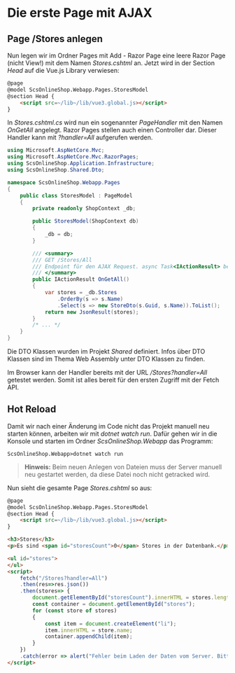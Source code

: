# Die erste Page mit AJAX

## Page /Stores anlegen

Nun legen wir im Ordner Pages mit Add - Razor Page eine leere Razor Page (nicht View!) mit dem
Namen *Stores.cshtml* an. Jetzt wird in der Section *Head* auf die Vue.js Library verwiesen:

```html
@page
@model ScsOnlineShop.Webapp.Pages.StoresModel
@section Head {
    <script src=~/lib~/lib/vue3.global.js></script>
}
```

In *Stores.cshtml.cs* wird nun ein sogenannter *PageHandler* mit den Namen *OnGetAll* angelegt.
Razor Pages stellen auch einen Controller dar. Dieser Handler kann mit *?handler=All* aufgerufen
werden. 

```c#
using Microsoft.AspNetCore.Mvc;
using Microsoft.AspNetCore.Mvc.RazorPages;
using ScsOnlineShop.Application.Infrastructure;
using ScsOnlineShop.Shared.Dto;

namespace ScsOnlineShop.Webapp.Pages
{
    public class StoresModel : PageModel
    {
        private readonly ShopContext _db;

        public StoresModel(ShopContext db)
        {
            _db = db;
        }

        /// <summary>
        /// GET /Stores/All
        /// Endpoint für den AJAX Request. async Task<IActionResult> bei einem async Handler.
        /// </summary>
        public IActionResult OnGetAll()
        {
            var stores = _db.Stores
                .OrderBy(s => s.Name)
                .Select(s => new StoreDto(s.Guid, s.Name)).ToList();
            return new JsonResult(stores);
        }
        /* ... */
    }
}
```

Die DTO Klassen wurden im Projekt *Shared* definiert. Infos über DTO Klassen sind im Thema
Web Assembly unter DTO Klassen zu finden.

Im Browser kann der Handler bereits mit der URL */Stores?handler=All* getestet werden. Somit ist
alles bereit für den ersten Zugriff mit der Fetch API.

## Hot Reload

Damit wir nach einer Änderung im Code nicht das Projekt manuell neu starten können, arbeiten
wir mit *dotnet watch run*. Dafür gehen wir in die Konsole und starten im Ordner *ScsOnlineShop.Webapp*
das Programm:

```text
ScsOnlineShop.Webapp>dotnet watch run
```

> **Hinweis:** Beim neuen Anlegen von Dateien muss der Server manuell neu gestartet werden, da diese
> Datei noch nicht getracked wird.

Nun sieht die gesamte Page *Stores.cshtml* so aus:

```html
@page
@model ScsOnlineShop.Webapp.Pages.StoresModel
@section Head {
    <script src=~/lib~/lib/vue3.global.js></script>
}

<h3>Stores</h3>
<p>Es sind <span id="storesCount">0</span> Stores in der Datenbank.</p>

<ul id="stores">
</ul>
<script>
    fetch("/Stores?handler=All")
    .then(res=>res.json())
    .then(stores=> {
        document.getElementById("storesCount").innerHTML = stores.length;
        const container = document.getElementById("stores");
        for (const store of stores)
        {
            const item = document.createElement("li");
            item.innerHTML = store.name;
            container.appendChild(item);
        }
    })
    .catch(error => alert("Fehler beim Laden der Daten vom Server. Bitte versuchen Sie es erneut."));
</script>
```